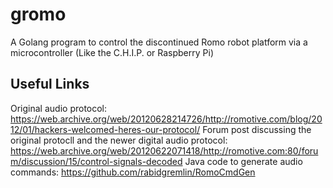 # gromo
A Golang program to control the discontinued Romo robot platform via a microcontroller (Like the C.H.I.P. or Raspberry Pi)

## Useful Links

Original audio protocol: https://web.archive.org/web/20120628214726/http://romotive.com/blog/2012/01/hackers-welcomed-heres-our-protocol/
Forum post discussing the original protocll and the newer digital audio protocol: https://web.archive.org/web/20120622071418/http://romotive.com:80/forum/discussion/15/control-signals-decoded
Java code to generate audio commands: https://github.com/rabidgremlin/RomoCmdGen
